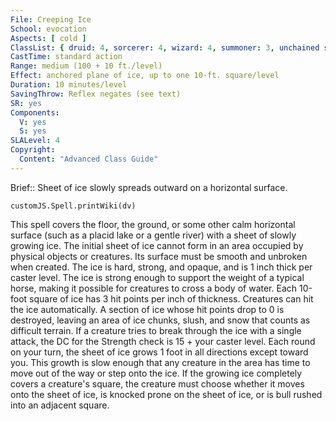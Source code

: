 ```yaml
---
File: Creeping Ice
School: evocation
Aspects: [ cold ]
ClassList: { druid: 4, sorcerer: 4, wizard: 4, summoner: 3, unchained summoner: 4 }
CastTime: standard action
Range: medium (100 + 10 ft./level)
Effect: anchored plane of ice, up to one 10-ft. square/level
Duration: 10 minutes/level
SavingThrow: Reflex negates (see text)
SR: yes
Components:
  V: yes
  S: yes
SLALevel: 4
Copyright:
  Content: "Advanced Class Guide"
---
```

Brief:: Sheet of ice slowly spreads outward on a horizontal surface.

```dataviewjs
customJS.Spell.printWiki(dv)
```

This spell covers the floor, the ground, or some other calm horizontal surface (such as a placid lake or a gentle river) with a sheet of slowly growing ice. The initial sheet of ice cannot form in an area occupied by physical objects or creatures. Its surface must be smooth and unbroken when created. The ice is hard, strong, and opaque, and is 1 inch thick per caster level. The ice is strong enough to support the weight of a typical horse, making it possible for creatures to cross a body of water.  Each 10-foot square of ice has 3 hit points per inch of thickness. Creatures can hit the ice automatically. A section of ice whose hit points drop to 0 is destroyed, leaving an area of ice chunks, slush, and snow that counts as difficult terrain. If a creature tries to break through the ice with a single attack, the DC for the Strength check is 15 + your caster level.  Each round on your turn, the sheet of ice grows 1 foot in all directions except toward you. This growth is slow enough that any creature in the area has time to move out of the way or step onto the ice. If the growing ice completely covers a creature's square, the creature must choose whether it moves onto the sheet of ice, is knocked prone on the sheet of ice, or is bull rushed into an adjacent square.

